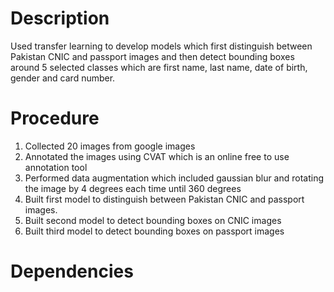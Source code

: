 # Description
Used transfer learning to develop models which first distinguish between Pakistan CNIC and passport images and then detect bounding boxes around 5 selected classes which are first name, last name, date of birth, gender and card number.


# Procedure 
1. Collected 20 images from google images
2. Annotated the images using CVAT which is an online free to use annotation tool
3. Performed data augmentation which included gaussian blur and rotating the image by 4 degrees each time until 360 degrees
4. Built first model to distinguish between Pakistan CNIC and passport images.
5. Built second model to detect bounding boxes on CNIC images
6. Built third model to detect bounding boxes on passport images 


# Dependencies

